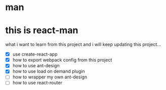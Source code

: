 # man
# this is react-man

what i want to learn from this project and i will keep updating this project...
- [x] use create-react-app
- [x] how to export webpack config from this project
- [x] how to use ant-design
- [x] how to use load on demand plugin
- [ ] how to wrapper my own ant-design
- [ ] how to use react-router
